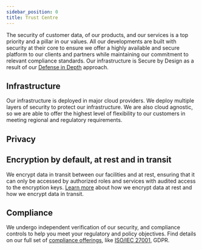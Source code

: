 ```yaml
---
sidebar_position: 0
title: Trust Centre
---
```



The security of customer data, of our products, and our services is a top priority and a pillar in our values. All our developments are built with security at their core to ensure we offer a highly available and secure platform to our clients and partners while maintaining our commitment to relevant compliance standards. Our infrastructure is Secure by Design as a result of our [Defense in Depth](security/infrastructure-security) approach.

## Infrastructure

Our infrastructure is deployed in major cloud providers. We deploy multiple layers of security to protect our infrastructure. We are also cloud agnostic, so we are able to offer the highest level of flexibility to our customers in meeting regional and regulatory requirements.

## Privacy

## Encryption by default, at rest and in transit
We encrypt data in transit between our facilities and at rest, ensuring that it can only be accessed by authorized roles and services with audited access to the encryption keys. [Learn more](/trust-centre/security/#cryptography) about how we encrypt data at rest and how we encrypt data in transit.

## Compliance
We undergo independent verification of our security, and compliance controls to help you meet your regulatory and policy objectives. Find details on our full set of [compliance offerings](/trust-centre/compliance), like [ISO/IEC 27001](/trust-centre/compliance/iso27001), GDPR.

